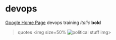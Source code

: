 # devops

[Google Home Page](https://www.google.co.uk)
devops training
_italic_
**bold**
>quotes
<img size=50%
![political stuff](https://img-9gag-fun.9cache.com/photo/aWgpBr4_460swp.webp)
img>
